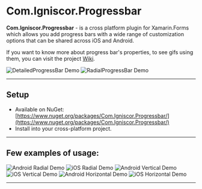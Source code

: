# Com.Igniscor.Progressbar

**Com.Igniscor.Progressbar** - is a cross platform plugin for Xamarin.Forms which allows you add progress bars with a wide range of customization options that can be shared across iOS and Android.

If you want to know more about progress bar's properties, to see gifs using them, you can visit the project [Wiki](https://github.com/chuvakpavel/Com.Igniscor/wiki).

![DetailedProgressBar Demo](https://github.com/chuvakpavel/Com.Igniscor/blob/main/WikiFiles/Demo/ProgressBarDemo200.gif)
![RadialProgressBar Demo](https://github.com/chuvakpavel/Com.Igniscor/blob/main/WikiFiles/RadialProgressBar/RadialProgressBarDemo.gif)

---

## Setup

- Available on NuGet: [https://www.nuget.org/packages/Com.Igniscor.Progressbar/](https://www.nuget.org/packages/Com.Igniscor.Progressbar/)
- Install into your cross-platform project.

---

## Few examples of usage:

![Android Radial Demo](https://github.com/chuvakpavel/Com.Igniscor/blob/main/WikiFiles/RadialProgressBar/RadialProgressBarDemo1Android.gif)
![iOS Radial Demo](https://github.com/chuvakpavel/Com.Igniscor/blob/main/WikiFiles/RadialProgressBar/RadialProgressBarDemo1iOS.gif)
![Android Vertical Demo](https://github.com/chuvakpavel/Com.Igniscor/blob/main/WikiFiles/VerticalProgressBar/VerticalProgressBarDemoAndroid.gif)
![iOS Vertical Demo](https://github.com/chuvakpavel/Com.Igniscor/blob/main/WikiFiles/VerticalProgressBar/VerticalProgressBarDemoiOS.gif)
![Android Horizontal Demo](https://github.com/chuvakpavel/Com.Igniscor/blob/main/WikiFiles/HorizontalProgressBar/HorizontalProgressBarDemoAndroid.gif)
![iOS Horizontal Demo](https://github.com/chuvakpavel/Com.Igniscor/blob/main/WikiFiles/HorizontalProgressBar/HorizontalProgressBarDemoiOS.gif)

---
